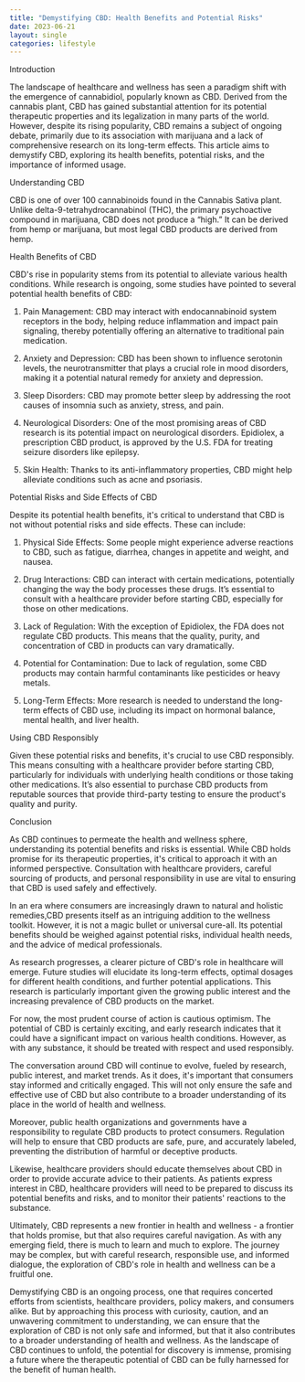```yaml
---
title: "Demystifying CBD: Health Benefits and Potential Risks"
date: 2023-06-21
layout: single
categories: lifestyle
---
```

Introduction

The landscape of healthcare and wellness has seen a paradigm shift with the emergence of cannabidiol, popularly known as CBD. Derived from the cannabis plant, CBD has gained substantial attention for its potential therapeutic properties and its legalization in many parts of the world. However, despite its rising popularity, CBD remains a subject of ongoing debate, primarily due to its association with marijuana and a lack of comprehensive research on its long-term effects. This article aims to demystify CBD, exploring its health benefits, potential risks, and the importance of informed usage.

Understanding CBD

CBD is one of over 100 cannabinoids found in the Cannabis Sativa plant. Unlike delta-9-tetrahydrocannabinol (THC), the primary psychoactive compound in marijuana, CBD does not produce a “high.” It can be derived from hemp or marijuana, but most legal CBD products are derived from hemp.

Health Benefits of CBD

CBD's rise in popularity stems from its potential to alleviate various health conditions. While research is ongoing, some studies have pointed to several potential health benefits of CBD:

1. Pain Management: CBD may interact with endocannabinoid system receptors in the body, helping reduce inflammation and impact pain signaling, thereby potentially offering an alternative to traditional pain medication.

2. Anxiety and Depression: CBD has been shown to influence serotonin levels, the neurotransmitter that plays a crucial role in mood disorders, making it a potential natural remedy for anxiety and depression.

3. Sleep Disorders: CBD may promote better sleep by addressing the root causes of insomnia such as anxiety, stress, and pain.

4. Neurological Disorders: One of the most promising areas of CBD research is its potential impact on neurological disorders. Epidiolex, a prescription CBD product, is approved by the U.S. FDA for treating seizure disorders like epilepsy.

5. Skin Health: Thanks to its anti-inflammatory properties, CBD might help alleviate conditions such as acne and psoriasis.

Potential Risks and Side Effects of CBD

Despite its potential health benefits, it's critical to understand that CBD is not without potential risks and side effects. These can include:

1. Physical Side Effects: Some people might experience adverse reactions to CBD, such as fatigue, diarrhea, changes in appetite and weight, and nausea.

2. Drug Interactions: CBD can interact with certain medications, potentially changing the way the body processes these drugs. It’s essential to consult with a healthcare provider before starting CBD, especially for those on other medications.

3. Lack of Regulation: With the exception of Epidiolex, the FDA does not regulate CBD products. This means that the quality, purity, and concentration of CBD in products can vary dramatically.

4. Potential for Contamination: Due to lack of regulation, some CBD products may contain harmful contaminants like pesticides or heavy metals.

5. Long-Term Effects: More research is needed to understand the long-term effects of CBD use, including its impact on hormonal balance, mental health, and liver health.

Using CBD Responsibly

Given these potential risks and benefits, it's crucial to use CBD responsibly. This means consulting with a healthcare provider before starting CBD, particularly for individuals with underlying health conditions or those taking other medications. It’s also essential to purchase CBD products from reputable sources that provide third-party testing to ensure the product's quality and purity.

Conclusion

As CBD continues to permeate the health and wellness sphere, understanding its potential benefits and risks is essential. While CBD holds promise for its therapeutic properties, it's critical to approach it with an informed perspective. Consultation with healthcare providers, careful sourcing of products, and personal responsibility in use are vital to ensuring that CBD is used safely and effectively.

In an era where consumers are increasingly drawn to natural and holistic remedies,CBD presents itself as an intriguing addition to the wellness toolkit. However, it is not a magic bullet or universal cure-all. Its potential benefits should be weighed against potential risks, individual health needs, and the advice of medical professionals.

As research progresses, a clearer picture of CBD's role in healthcare will emerge. Future studies will elucidate its long-term effects, optimal dosages for different health conditions, and further potential applications. This research is particularly important given the growing public interest and the increasing prevalence of CBD products on the market.

For now, the most prudent course of action is cautious optimism. The potential of CBD is certainly exciting, and early research indicates that it could have a significant impact on various health conditions. However, as with any substance, it should be treated with respect and used responsibly.

The conversation around CBD will continue to evolve, fueled by research, public interest, and market trends. As it does, it's important that consumers stay informed and critically engaged. This will not only ensure the safe and effective use of CBD but also contribute to a broader understanding of its place in the world of health and wellness.

Moreover, public health organizations and governments have a responsibility to regulate CBD products to protect consumers. Regulation will help to ensure that CBD products are safe, pure, and accurately labeled, preventing the distribution of harmful or deceptive products.

Likewise, healthcare providers should educate themselves about CBD in order to provide accurate advice to their patients. As patients express interest in CBD, healthcare providers will need to be prepared to discuss its potential benefits and risks, and to monitor their patients' reactions to the substance.

Ultimately, CBD represents a new frontier in health and wellness - a frontier that holds promise, but that also requires careful navigation. As with any emerging field, there is much to learn and much to explore. The journey may be complex, but with careful research, responsible use, and informed dialogue, the exploration of CBD's role in health and wellness can be a fruitful one.

Demystifying CBD is an ongoing process, one that requires concerted efforts from scientists, healthcare providers, policy makers, and consumers alike. But by approaching this process with curiosity, caution, and an unwavering commitment to understanding, we can ensure that the exploration of CBD is not only safe and informed, but that it also contributes to a broader understanding of health and wellness. As the landscape of CBD continues to unfold, the potential for discovery is immense, promising a future where the therapeutic potential of CBD can be fully harnessed for the benefit of human health.